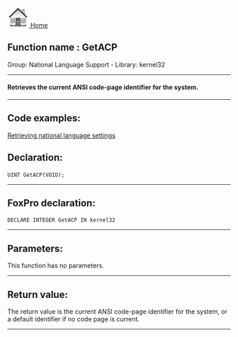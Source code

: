[<img src="../../images/home.png"> Home ](https://github.com/VFPX/Win32API)  

## Function name : GetACP
Group: National Language Support - Library: kernel32    
***  


#### Retrieves the current ANSI code-page identifier for the system.
***  


## Code examples:
[Retrieving national language settings](../../samples/sample_077.md)  

## Declaration:
```foxpro  
UINT GetACP(VOID);  
```  
***  


## FoxPro declaration:
```foxpro  
DECLARE INTEGER GetACP IN kernel32  
```  
***  


## Parameters:
This function has no parameters.  
***  


## Return value:
The return value is the current ANSI code-page identifier for the system, or a default identifier if no code page is current.  
***  


